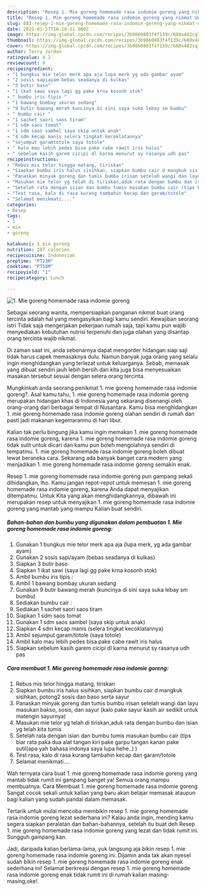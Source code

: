 ```yaml
---
description: "Resep 1. Mie goreng homemade rasa indomie goreng yang nikmat Untuk Jualan"
title: "Resep 1. Mie goreng homemade rasa indomie goreng yang nikmat Untuk Jualan"
slug: 883-resep-1-mie-goreng-homemade-rasa-indomie-goreng-yang-nikmat-untuk-jualan
date: 2021-01-27T16:10:11.900Z
image: https://img-global.cpcdn.com/recipes/3b9860803f4f139c/680x482cq70/1-mie-goreng-homemade-rasa-indomie-goreng-foto-resep-utama.jpg
thumbnail: https://img-global.cpcdn.com/recipes/3b9860803f4f139c/680x482cq70/1-mie-goreng-homemade-rasa-indomie-goreng-foto-resep-utama.jpg
cover: https://img-global.cpcdn.com/recipes/3b9860803f4f139c/680x482cq70/1-mie-goreng-homemade-rasa-indomie-goreng-foto-resep-utama.jpg
author: Terry Jordan
ratingvalue: 4.2
reviewcount: 9
recipeingredient:
- "1 bungkus mie telor merk apa aja lupa merk yg ada gambar ayam"
- "2 sosis sapiayam bebas seadanya di kulkas"
- "3 butir baso"
- "1 ikat sawi saya lagi gg pake krna kosonh stok"
- " bumbu iris tipis "
- "1 bawang bombay ukuran sedang"
- "9 butir bawang merah kuncinya di sini saya suka lebay sm bumbu"
- " bumbu cair "
- "1 sachet saori saos tiram"
- "1 sdm saos tomat"
- "1 sdm saos sambel saya skip untuk anak"
- "4 sdm kecap manis selera tingkat kecoklatannya"
- "sejumput garamtotole saya totole"
- " kalo mau lebih pedes bisa pake cabe rawit iris halus"
- " sebelum kasih garem cicipi dl karna menurut sy rasanya udh pas"
recipeinstructions:
- "Rebus mis telor hingga matang, tiriskan"
- "Siapkan bumbu iris halus sisihkan, siapkan bumbu cair d mangkuk sisihkan, potong2 sosis dan baso serta sayur"
- "Panaskan minyak goreng dan tumis bumbu irisan setelah wangi dan layu masukan bakso, sosis, dan sayur (kalo pake sayur kasih air sedikit untuk matengin sayurnya)"
- "Masukan mie telor yg telah di tiriskan,aduk rata dengan bumbu dan isian yg telah kita tumis"
- "Setelah rata dengan isian dan bumbu tumis masukan bumbu cair (tips biar rata paka dua alat tangan kiri pake garpu tangan kanan pake sutil(apa yah bahasa indonya saya lupa hehe..) )"
- "Test rasa, kalo di rasa kurang tambahin kecap dan garam/totole"
- "Selamat menikmati...."
categories:
- Resep
tags:
- 1
- mie
- goreng

katakunci: 1 mie goreng 
nutrition: 287 calories
recipecuisine: Indonesian
preptime: "PT23M"
cooktime: "PT58M"
recipeyield: "1"
recipecategory: Lunch

---
```



![1. Mie goreng homemade rasa indomie goreng](https://img-global.cpcdn.com/recipes/3b9860803f4f139c/680x482cq70/1-mie-goreng-homemade-rasa-indomie-goreng-foto-resep-utama.jpg)

Sebagai seorang wanita, mempersiapkan panganan nikmat buat orang tercinta adalah hal yang mengasyikan bagi kamu sendiri. Kewajiban seorang istri Tidak saja mengerjakan pekerjaan rumah saja, tapi kamu pun wajib menyediakan kebutuhan nutrisi terpenuhi dan juga olahan yang disantap orang tercinta wajib nikmat.

Di zaman  saat ini, anda sebenarnya dapat mengorder hidangan siap saji tidak harus capek memasaknya dulu. Namun banyak juga orang yang selalu ingin menghidangkan yang terlezat untuk keluarganya. Sebab, memasak yang dibuat sendiri jauh lebih bersih dan kita juga bisa menyesuaikan masakan tersebut sesuai dengan selera orang tercinta. 



Mungkinkah anda seorang penikmat 1. mie goreng homemade rasa indomie goreng?. Asal kamu tahu, 1. mie goreng homemade rasa indomie goreng merupakan hidangan khas di Indonesia yang sekarang disenangi oleh orang-orang dari berbagai tempat di Nusantara. Kamu bisa menghidangkan 1. mie goreng homemade rasa indomie goreng olahan sendiri di rumah dan pasti jadi makanan kegemaranmu di hari libur.

Kalian tak perlu bingung jika kamu ingin memakan 1. mie goreng homemade rasa indomie goreng, karena 1. mie goreng homemade rasa indomie goreng tidak sulit untuk dicari dan kamu pun boleh mengolahnya sendiri di tempatmu. 1. mie goreng homemade rasa indomie goreng boleh dibuat lewat beraneka cara. Sekarang ada banyak banget cara modern yang menjadikan 1. mie goreng homemade rasa indomie goreng semakin enak.

Resep 1. mie goreng homemade rasa indomie goreng pun gampang sekali dihidangkan, lho. Kamu jangan repot-repot untuk memesan 1. mie goreng homemade rasa indomie goreng, karena Anda dapat menyajikan ditempatmu. Untuk Kita yang akan menghidangkannya, dibawah ini merupakan resep untuk menyajikan 1. mie goreng homemade rasa indomie goreng yang mantab yang mampu Kalian buat sendiri.

<!--inarticleads1-->

##### Bahan-bahan dan bumbu yang digunakan dalam pembuatan 1. Mie goreng homemade rasa indomie goreng:

1. Gunakan 1 bungkus mie telor merk apa aja (lupa merk, yg ada gambar ayam)
1. Gunakan 2 sosis sapi/ayam (bebas seadanya di kulkas)
1. Siapkan 3 butir baso
1. Siapkan 1 ikat sawi (saya lagi gg pake krna kosonh stok)
1. Ambil  bumbu iris tipis :
1. Ambil 1 bawang bombay ukuran sedang
1. Gunakan 9 butir bawang merah (kuncinya di sini saya suka lebay sm bumbu)
1. Sediakan  bumbu cair :
1. Sediakan 1 sachet saori saos tiram
1. Siapkan 1 sdm saos tomat
1. Gunakan 1 sdm saos sambel (saya skip untuk anak)
1. Siapkan 4 sdm kecap manis (selera tingkat kecoklatannya)
1. Ambil sejumput garam/totole (saya totole)
1. Ambil  kalo mau lebih pedes bisa pake cabe rawit iris halus
1. Siapkan  sebelum kasih garem cicipi dl karna menurut sy rasanya udh pas




<!--inarticleads2-->

##### Cara membuat 1. Mie goreng homemade rasa indomie goreng:

1. Rebus mis telor hingga matang, tiriskan
1. Siapkan bumbu iris halus sisihkan, siapkan bumbu cair d mangkuk sisihkan, potong2 sosis dan baso serta sayur
1. Panaskan minyak goreng dan tumis bumbu irisan setelah wangi dan layu masukan bakso, sosis, dan sayur (kalo pake sayur kasih air sedikit untuk matengin sayurnya)
1. Masukan mie telor yg telah di tiriskan,aduk rata dengan bumbu dan isian yg telah kita tumis
1. Setelah rata dengan isian dan bumbu tumis masukan bumbu cair (tips biar rata paka dua alat tangan kiri pake garpu tangan kanan pake sutil(apa yah bahasa indonya saya lupa hehe..) )
1. Test rasa, kalo di rasa kurang tambahin kecap dan garam/totole
1. Selamat menikmati....




Wah ternyata cara buat 1. mie goreng homemade rasa indomie goreng yang mantab tidak rumit ini gampang banget ya! Semua orang mampu membuatnya. Cara Membuat 1. mie goreng homemade rasa indomie goreng Sangat cocok sekali untuk kalian yang baru akan belajar memasak ataupun bagi kalian yang sudah pandai dalam memasak.

Tertarik untuk mulai mencoba membikin resep 1. mie goreng homemade rasa indomie goreng lezat sederhana ini? Kalau anda ingin, mending kamu segera siapkan peralatan dan bahan-bahannya, setelah itu buat deh Resep 1. mie goreng homemade rasa indomie goreng yang lezat dan tidak rumit ini. Sungguh gampang kan. 

Jadi, daripada kalian berlama-lama, yuk langsung aja bikin resep 1. mie goreng homemade rasa indomie goreng ini. Dijamin anda tak akan nyesel sudah bikin resep 1. mie goreng homemade rasa indomie goreng enak sederhana ini! Selamat berkreasi dengan resep 1. mie goreng homemade rasa indomie goreng enak tidak rumit ini di rumah kalian masing-masing,oke!.

